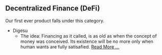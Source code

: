 ## Decentralized Finance (DeFi)

Our first ever product falls under this category.

- Digesu
  - The idea:
    Financing as it called, is as old as when the concept of money was conceived. Its existence will be no more only when human wants are fully satisafied. [Read More ...](https://github.com/Quatre-Finance/Q-paper/blob/main/defi/q_core/QuatreDigesu.#mLend)
